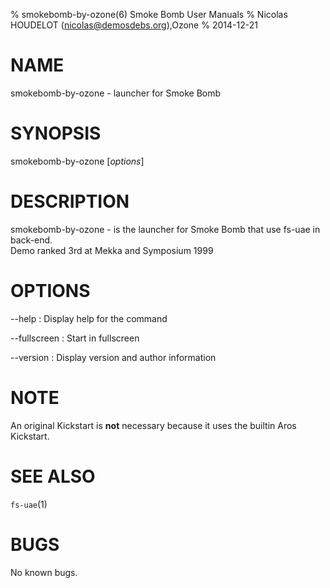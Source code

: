 % smokebomb-by-ozone(6) Smoke Bomb User Manuals
% Nicolas HOUDELOT (nicolas@demosdebs.org),Ozone
% 2014-12-21

# NAME
smokebomb-by-ozone - launcher for Smoke Bomb

# SYNOPSIS
smokebomb-by-ozone [*options*]

# DESCRIPTION
smokebomb-by-ozone - is the launcher for Smoke Bomb that use fs-uae in back-end.  
Demo ranked 3rd at Mekka and Symposium 1999

# OPTIONS
\--help
:   Display help for the command

\--fullscreen
:   Start in fullscreen

\--version
:   Display version and author information

# NOTE
An original Kickstart is **not** necessary because it uses the builtin Aros Kickstart.

# SEE ALSO
`fs-uae`(1)

# BUGS
No known bugs.
